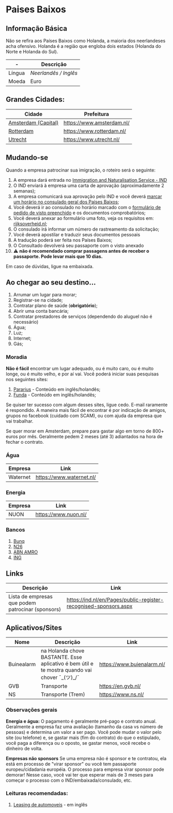# Paises Baixos

## Informação Básica

Não se refira aos Países Baixos como Holanda, a maioria dos neerlandeses acha ofensivo. Holanda é a região que engloba dois estados \(Holanda do Norte e Holanda do Sul\).

| - | Descrição |
| --- | --- |
| Língua | _Neerlandês / Inglês_ |
| Moeda | Euro |

## Grandes Cidades:

| Cidade | Prefeitura |
| ---- | ---- |
| [Amsterdam \(Capital\)](https://www.holland.com/br/turismo/destinos/amsterdam.htm) | https://www.amsterdam.nl/ |
| [Rotterdam](https://www.holland.com/br/turismo/destinos/rotterdam.htm) | https://www.rotterdam.nl/ |
| [Utrecht](https://www.holland.com/br/turismo/destinos/utrecht.htm) | https://www.utrecht.nl/ |

## Mudando-se

Quando a empresa patrocinar sua imigração, o roteiro será o seguinte:

1. A empresa dará entrada no [Immigration and Naturalisation Service - IND](http://ind.nl/)
1. O IND enviará à empresa uma carta de aprovação \(aproximadamente 2 semanas\);
1. A empresa comunicará sua aprovação pelo IND e você deverá [marcar um horário no consulado geral dos Países Baixos](https://www.vfsvisaonline.com/Netherlands-Global-Online-Appointment_Zone2/AppScheduling/AppWelcome.aspx?P=2REwEJLElDYvkltCTZHyd/U/uQ3FTvx7tM2Y3dTm+iw=);
1. Você deverá ir ao consulado no horário marcado com o [formulário de pedido de visto preenchido](https://www.government.nl/documents/forms/2015/07/30/mvv-issue-form) e os documentos comprobatórios;
  1. Você deverá anexar ao formulário uma foto, veja os requisitos em: [rijksoverheid.nl](https://www.rijksoverheid.nl/documenten/brochures/2014/02/18/fotomatrix-2007);
  1. O consulado irá informar um número de rastreamento da solicitação;
1. Você deverá apostilar e traduzir seus documentos pessoais
  1. A tradução poderá ser feita nos Países Baixos;
1. O Consultado devolverá seu passaporte com o visto anexado
  1. ⚠️ **não é recomendado comprar passagens antes de receber o passaporte. Pode levar mais que 10 dias.**

Em caso de dúvidas, ligue na embaixada.

## Ao chegar ao seu destino...

1. Arrumar um lugar para morar;
1. Registrar-se na cidade;
1. Contratar plano de saúde (**obrigatório**);
1. Abrir uma conta bancária;
1. Contratar prestadores de serviços (dependendo do aluguel não é necessário)
  1. Água;
  1. Luz;
  1. Internet;
  1. Gás;

### Moradia

**Não é fácil** encontrar um lugar adequado, ou é muito caro, ou é muito longe, ou é muito velho, e por aí vai.
Você poderá iniciar suas pesquisas nos seguintes sites:

1. [Pararius](http://www.pararius.com) - Conteúdo em inglês/holandês;
1. [Funda](http://www.funda.nl) - Conteúdo em inglês/holandês;

Se quiser ter sucesso com algum desses sites, ligue cedo. E-mail raramente é respondido.
A maneira mais fácil de encontrar é por indicação de amigos, grupos no facebook (cuidado com SCAM),
ou com ajuda da empresa que vai trabalhar.

Se quer morar em Amsterdam, prepare para gastar algo em torno de 800+ euros por mês. Geralmente pedem
2 meses (até 3) adiantados na hora de fechar o contrato.

### Água

| Empresa | Link |
| --- | --- |
| Waternet | https://www.waternet.nl/ |

### Energia

| Empresa | Link |
| --- | --- |
| NUON | https://www.nuon.nl/ |

### Bancos

1. [Bunq](https://bunq.com)
1. [N26](https://n26.com)
1. [ABN AMRO](https://www.abnamro.com/en/index.html)
1. [ING](https://www.ing.nl/)

## Links

| Descrição | Link |
| ---- | ---- |
| Lista de empresas que podem patrocinar (sponsors) | https://ind.nl/en/Pages/public-register-recognised-sponsors.aspx |

## Aplicativos/Sites

| Nome | Descrição | Link |
| --- | --- | --- |
| Buinealarm | na Holanda chove BASTANTE. Esse aplicativo é bem útil e te mostra quando vai chover ¯\_(ツ)_/¯ | https://www.buienalarm.nl/ |
| GVB | Transporte | https://en.gvb.nl/ |
| NS | Transporte (Trem) | https://www.ns.nl/ |

### Observações gerais

**Energia e água:**
O pagamento é geralmente pré-pago e contrato anual. Geralmente a empresa faz uma avaliação (tamanho da casa vs número de pessoas) e
determina um valor a ser pago. Você pode mudar o valor pelo site (ou telefone) e, se gastar mais (fim do contrato) do que o estipulado,
você paga a diferença ou o oposto, se gastar menos, você recebe o dinheiro de volta.

**Empresas não sponsors**
Se uma empresa não é sponsor e te contratou, ela está em processo de "virar sponsor" ou você tem passaporte europeu/cidadania européia.
O processo para empresa virar sponsor pode demorar! Nesse caso, você vai ter que esperar mais de 3 meses para começar o processo com o IND/embaixada/consulado, etc.

### Leituras recomendadas:

1. [Leasing de automoveis](https://justlease.nl/) - em inglês





